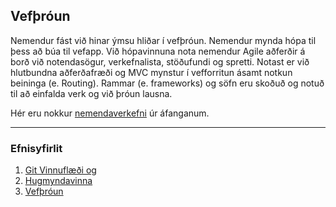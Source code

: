 ## Vefþróun 

Nemendur fást við hinar ýmsu hliðar í vefþróun. Nemendur mynda hópa til þess að búa til vefapp. Við hópavinnuna nota nemendur Agile aðferðir á borð við notendasögur, verkefnalista, stöðufundi og spretti. Notast er við hlutbundna aðferðafræði og MVC mynstur í vefforritun ásamt notkun beininga (e. Routing). Rammar (e. frameworks) og söfn eru skoðuð og notuð til að einfalda verk og við þróun lausna. 
<br>

Hér eru nokkur [nemendaverkefni](https://github.com/vefforritunII/afangi/blob/main/Nemendaverkefni.md) úr áfanganum.

---

### Efnisyfirlit
1. [Git Vinnuflæði og ](https://github.com/vefforritunII/afangi/blob/main/Skipulag.md)
1. [Hugmyndavinna](https://github.com/vefforritunII/afangi/blob/main/Hugmyndavinna.md)
1. [Vefþróun](https://github.com/vefforritunII/afangi/blob/main/Vefthroun.md)



